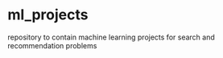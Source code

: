 # ml_projects
repository to contain machine learning projects for search and recommendation problems
